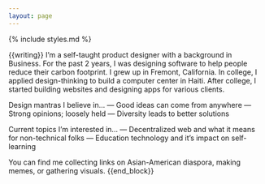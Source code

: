 ```yaml
---
layout: page
---
```

{% include styles.md %}

{{writing}}
I’m a self-taught product designer with a background in Business. For the past 2 years, I was designing software to help people reduce their carbon footprint.
 I grew up in Fremont, California. In college, I applied design-thinking to build a computer center in Haiti. After college, I started building websites and designing apps for various clients.

Design mantras I believe in…
— Good ideas can come from anywhere
— Strong opinions; loosely held
— Diversity leads to better solutions

Current topics I’m interested in…
— Decentralized web and what it means for non-technical folks
— Education technology and it’s impact on self-learning

You can find me collecting links on Asian-American diaspora, making memes, or gathering visuals.
{{end_block}}

